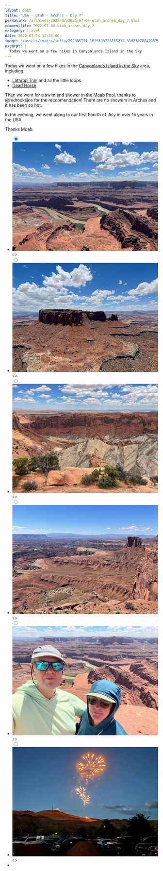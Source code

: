 ```yaml
---
layout: post
title: "USA - Utah - Arches - Day 7"
permalink: /archives/2022/07/2022-07-04-utah_arches_day_7.html
commentfile: 2022-07-04-utah_arches_day_7
category: travel
date: 2022-07-04 12:34:00
image: "/assets/images/insta/292085721_1025103728165212_3182747884206794465_n_18025798285378537.jpg"
excerpt: |
  Today we went on a few hikes in Canyonlands Island in the Sky
---
```


Today we went on a few hikes in the [Canyonlands Island in the Sky](https://maps.app.goo.gl/GFw754X97MewBWmP9) area, including:

- [Lathrop Trail](https://www.alltrails.com/en-gb/trail/us/utah/lathrop-trail--3) and all the little loops
- [Dead Horse](https://www.alltrails.com/en-gb/parks/us/utah/dead-horse-point-state-park)

Then we went for a swim and shower in the [Moab Pool](https://maps.app.goo.gl/V1FZ3MEF6UcaM6xw5), thanks to &#064;redrocksjoe for the recoomendation! There are no showers in Arches and it has been so hot.

In the evening, we went along to our first Fourth of July in over 15 years in the USA.

Thanks Moab.

<ul class="slides">
    <input type="radio" name="radio-btn" id="img-1" checked="checked" />
    <li class="slide-container">
        <div class="slide">
          <a href="/assets/images/insta/292312315_832855064347933_4411456095915645737_n_17949987571982296.jpg"><img src="/assets/images/insta/292312315_832855064347933_4411456095915645737_n_17949987571982296.jpg" /></a>
        </div>			
    	<div class="nav">
      	     <label for="img-6" class="prev">&#x2039;</label>
      	     <label for="img-2" class="next">&#x203a;</label>
    	 </div>
    </li>    <input type="radio" name="radio-btn" id="img-2"  />
    <li class="slide-container">
        <div class="slide">
          <a href="/assets/images/insta/291440424_130296003024172_9041530351225476007_n_17917542383528254.jpg"><img src="/assets/images/insta/291440424_130296003024172_9041530351225476007_n_17917542383528254.jpg" /></a>
        </div>			
    	<div class="nav">
      	     <label for="img-1" class="prev">&#x2039;</label>
      	     <label for="img-3" class="next">&#x203a;</label>
    	 </div>
    </li>    <input type="radio" name="radio-btn" id="img-3"  />
    <li class="slide-container">
        <div class="slide">
          <a href="/assets/images/insta/291777769_120644834010179_2249076903238975180_n_17896891958564489.jpg"><img src="/assets/images/insta/291777769_120644834010179_2249076903238975180_n_17896891958564489.jpg" /></a>
        </div>			
    	<div class="nav">
      	     <label for="img-2" class="prev">&#x2039;</label>
      	     <label for="img-4" class="next">&#x203a;</label>
    	 </div>
    </li>    <input type="radio" name="radio-btn" id="img-4"  />
    <li class="slide-container">
        <div class="slide">
          <a href="/assets/images/insta/292181920_799726698062120_7934133195149570236_n_17943066347004658.jpg"><img src="/assets/images/insta/292181920_799726698062120_7934133195149570236_n_17943066347004658.jpg" /></a>
        </div>			
    	<div class="nav">
      	     <label for="img-3" class="prev">&#x2039;</label>
      	     <label for="img-5" class="next">&#x203a;</label>
    	 </div>
    </li>    <input type="radio" name="radio-btn" id="img-5"  />
    <li class="slide-container">
        <div class="slide">
          <a href="/assets/images/insta/292085721_1025103728165212_3182747884206794465_n_18025798285378537.jpg"><img src="/assets/images/insta/292085721_1025103728165212_3182747884206794465_n_18025798285378537.jpg" /></a>
        </div>			
    	<div class="nav">
      	     <label for="img-4" class="prev">&#x2039;</label>
      	     <label for="img-6" class="next">&#x203a;</label>
    	 </div>
    </li>    <input type="radio" name="radio-btn" id="img-6"  />
    <li class="slide-container">
        <div class="slide">
          <a href="/assets/images/insta/291668226_582813246776370_3806061912240015780_n_17932860989157782.jpg"><img src="/assets/images/insta/291668226_582813246776370_3806061912240015780_n_17932860989157782.jpg" /></a>
        </div>			
    	<div class="nav">
      	     <label for="img-5" class="prev">&#x2039;</label>
      	     <label for="img-1" class="next">&#x203a;</label>
    	 </div>
    </li>
  <li class="nav-dots">
      <label for="img-1" class="nav-dot" id="img-dot-1"></label>
      <label for="img-2" class="nav-dot" id="img-dot-2"></label>
      <label for="img-3" class="nav-dot" id="img-dot-3"></label>
      <label for="img-4" class="nav-dot" id="img-dot-4"></label>
      <label for="img-5" class="nav-dot" id="img-dot-5"></label>
      <label for="img-6" class="nav-dot" id="img-dot-6"></label>
  </li>
</ul>

